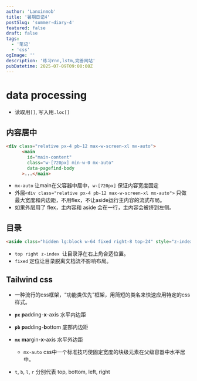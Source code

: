 ```yaml
---
author: 'Lanxinmob'
title: '暑期日记4'
postSlug: 'summer-diary-4'
featured: false
draft: false
tags:
  - '笔记'
  - 'css'
ogImage: ''
description: '练习rnn,lstm,完善网站'
pubDatetime: 2025-07-09T09:00:00Z
---
```


# data processing

 - 读取用`[]`, 写入用`.loc[]`

## 内容居中

```html
<div class="relative px-4 pb-12 max-w-screen-xl mx-auto">
      <main
        id="main-content"
        class="w-[720px] min-w-0 mx-auto"
        data-pagefind-body
      >...</main>
```
- `mx-auto` 让main在父容器中居中，`w-[720px]` 保证内容宽度固定
- 外层`<div class="relative px-4 pb-12 max-w-screen-xl mx-auto">` 只做最大宽度和内边距，不用flex，不让aside运行主内容的流式布局。
- 如果外层用了 flex，主内容和 aside 会在一行，主内容会被挤到左侧。

## 目录

```html
<aside class="hidden lg:block w-64 fixed right-8 top-24" style="z-index:20;">
```

- `top right z-index `让目录浮在右上角合适位置。
- `fixed` 定位让目录脱离文档流不影响布局。
## Tailwind css
- 一种流行的css框架，“功能类优先”框架，用简短的类名来快速应用特定的css样式。

- **`px`** **p**adding-**x**-axis 水平内边距

- **`pb`** **p**adding-**b**ottom 底部内边距

- **`mx`**  **m**argin-**x**-axis 水平外边距 
  - `mx-auto`  css中一个标准技巧使固定宽度的块级元素在父级容器中水平居中。
  
- `t`, `b`, `l`, `r` 分别代表 top, bottom, left, right